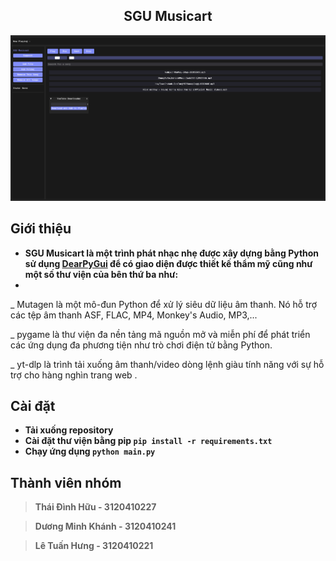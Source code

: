 
<h2 align="center">SGU Musicart</h2>
<kbd><img src="app.jpg"></kbd>

## Giới thiệu
- **SGU Musicart là một trình phát nhạc nhẹ được xây dựng bằng Python sử dụng [DearPyGui](https://github.com/hoffstadt/DearPyGui/) để có giao diện được thiết kế thẩm mỹ cũng như một số thư viện của bên thứ ba như:**
- 
 _ Mutagen là một mô-đun Python để xử lý siêu dữ liệu âm thanh. Nó hỗ trợ các tệp âm thanh ASF, FLAC, MP4, Monkey's Audio, MP3,...

_ pygame là thư viện đa nền tảng mã nguồn mở và miễn phí để phát triển các ứng dụng đa phương tiện như trò chơi điện tử bằng Python.

_ yt-dlp là trình tải xuống âm thanh/video dòng lệnh giàu tính năng với sự hỗ trợ cho hàng nghìn trang web .

## Cài đặt
- **Tải xuống repository**
- **Cài đặt thư viện bằng pip `pip install -r requirements.txt`**
- **Chạy ứng dụng `python main.py`**

## Thành viên nhóm
> **Thái Đình Hữu - 3120410227**

> **Dương Minh Khánh - 3120410241**

> **Lê Tuấn Hưng - 3120410221**

